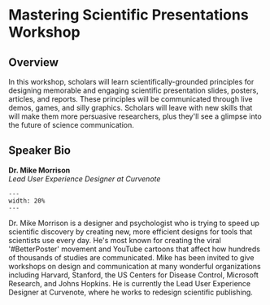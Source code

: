 # Mastering Scientific Presentations Workshop

## Overview

In this workshop, scholars will learn scientifically-grounded principles for designing memorable and engaging scientific presentation slides, posters, articles, and reports. These principles will be communicated through live demos, games, and silly graphics. Scholars will leave with new skills that will make them more persuasive researchers, plus they'll see a glimpse into the future of science communication.

## Speaker Bio

**Dr. Mike Morrison**<br>
*Lead User Experience Designer at Curvenote*

```{figure} ../research-training/images/Mike-headshot.jpg
---
width: 20%
---
```

Dr. Mike Morrison is a designer and psychologist who is trying to speed up scientific discovery by creating new, more efficient designs for tools that scientists use every day. He's most known for creating the viral '#BetterPoster' movement and YouTube cartoons that affect how hundreds of thousands of studies are communicated. Mike has been invited to give workshops on design and communication at many wonderful organizations including Harvard, Stanford, the US Centers for Disease Control, Microsoft Research, and Johns Hopkins. He is currently the Lead User Experience Designer at Curvenote, where he works to redesign scientific publishing.